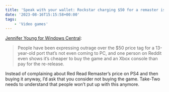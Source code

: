 ```yaml
---
title: 'Speak with your wallet: Rockstar charging $50 for a remaster is outrageous'
date: '2023-08-16T15:15:58+00:00'
tags:
    - 'Video games'
---
```


[Jennifer Young for Windows Central](https://www.windowscentral.com/gaming/the-internet-reacts-to-the-red-dead-redemption-remaster-and-take-twos-history-of-broken-promises):

> People have been expressing outrage over the $50 price tag for a 13-year-old port that’s not even coming to PC, and one person on Reddit even shows it’s cheaper to buy the game and an Xbox console than pay for the re-release.

Instead of complaining about Red Read Remaster’s price on PS4 and then buying it anyway, I’d ask that you consider not buying the game. Take-Two needs to understand that people won’t put up with this anymore.